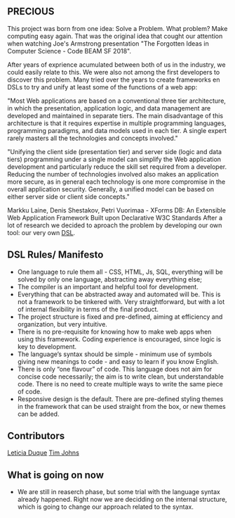 ## PRECIOUS

This project was born from one idea: Solve a Problem. What problem? Make computing easy again. That was the original idea that cought our attention when watching Joe's Armstrong presentation "The Forgotten Ideas in Computer Science - Code BEAM SF 2018".

After years of exprience acumulated between both of us in the industry, we could easily relate to this.
We were also not among the first developers to discover this problem. Many tried over the years to create frameworks en DSLs to try and unify at least some of the functions of a web app:

"Most Web applications are based on a conventional three tier architecture, in which the presentation, application logic, and data management are developed and maintained in separate tiers. The main disadvantage of this architecture is that it requires expertise in multiple programming languages, programming paradigms, and data models used in each tier. A single expert rarely masters all the technologies and concepts involved."

"Unifying the client side (presentation tier) and server side (logic and data tiers) programming under a single model can simplify the Web application development and particularly reduce the skill set required from a developer. Reducing the number of technologies involved also makes an application more secure, as in general each technology is one more compromise in the overall application security. Generally, a unified model can be based on either server side or client side concepts."

Markku Laine, Denis Shestakov, Petri Vuorimaa - XForms DB: An Extensible Web Application Framework Built upon Declarative W3C Standards
After a lot of research we decided to aproach the problem by developing our own tool: our very own [DSL](https://en.wikipedia.org/wiki/Domain-specific_language).

## DSL Rules/ Manifesto

-   One language to rule them all - CSS, HTML, Js, SQL, everything will be solved by only one language, abstracting away everything else;
-   The compiler is an important and helpful tool for development.
-   Everything that can be abstracted away and automated will be. This is not a framework to be tinkered with. Very straightforward, but with a lot of internal flexibility in terms of the final product.
-   The project structure is fixed and pre-defined, aiming at efficiency and organization, but very intuitive.
-   There is no pre-requisite for knowing how to make web apps when using this framework. Coding experience is encouraged, since logic is key to development.
-   The language’s syntax should be simple - minimum use of symbols giving new meanings to code - and easy to learn if you know English.
-   There is only “one flavour” of code. This language does not aim for concise code necessarily; the aim is to write clean, but understandable code. There is no need to create multiple ways to write the same piece of code.
-   Responsive design is the default. There are pre-defined styling themes in the framework that can be used straight from the box, or new themes can be added.

## Contributors

[Leticia Duque](https://github.com/Lzduque)
[Tim Johns](https://github.com/SlimTim10)

## What is going on now

-   We are still in reaserch phase, but some trial with the language syntax already happened. Right now we are decidding on the internal structure, which is going to change our approach related to the syntax.
